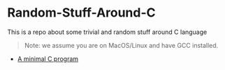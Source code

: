 # Random-Stuff-Around-C
This is a repo about some trivial and random stuff around C language

> Note: we assume you are on MacOS/Linux and have GCC installed.

* [A minimal C program](./a-minimal-c-program/README.md)
